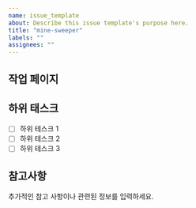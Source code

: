 ```yaml
---
name: issue_template
about: Describe this issue template's purpose here.
title: "mine-sweeper"
labels: ""
assignees: ""
---
```


## 작업 페이지

## 하위 태스크

- [ ] 하위 테스크 1
- [ ] 하위 테스크 2
- [ ] 하위 테스크 3

## 참고사항

추가적인 참고 사항이나 관련된 정보를 입력하세요.
